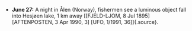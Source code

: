 ﻿

-   **June 27:** A night in Ålen (Norway), fishermen see a luminous object fall into Hesjøen lake, 1 km away [\[FJELD-LJOM, 8 Jul 1895\] \[AFTENPOSTEN, 3 Apr 1990, 3\] \[UFO, 1/1991, 36\]]{.source}.
